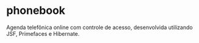 # phonebook
Agenda telefônica online com controle de acesso, desenvolvida utilizando JSF, Primefaces e Hibernate.
